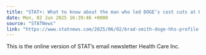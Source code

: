 ```yaml
---
title: "STAT+: What to know about the man who led DOGE’s cost cuts at HHS"
date: Mon, 02 Jun 2025 16:39:46 +0000
source: "STATNews"
link: "https://www.statnews.com/2025/06/02/brad-smith-doge-hhs-profile-stephanie-carlton-cms-interview-elevance-medical-cost-trend-health-care-inc-newsletter/?utm_campaign=rss"
---
```


This is the online version of STAT’s email newsletter Health Care Inc.